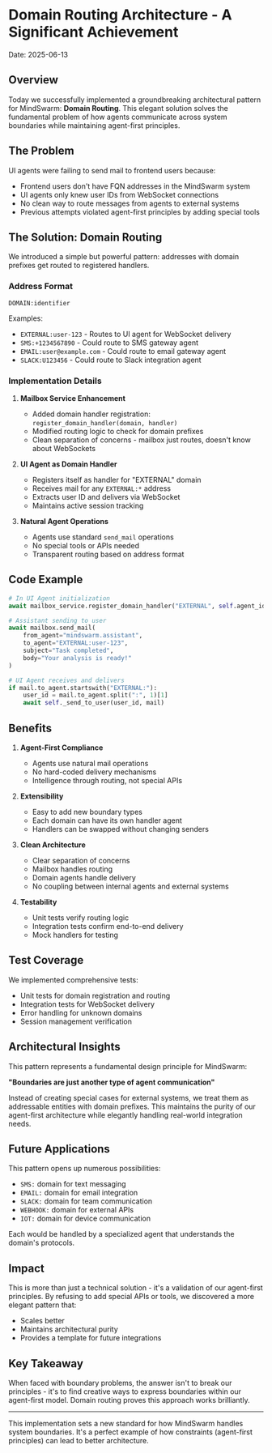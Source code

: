 # Domain Routing Architecture - A Significant Achievement

Date: 2025-06-13

## Overview

Today we successfully implemented a groundbreaking architectural pattern for MindSwarm: **Domain Routing**. This elegant solution solves the fundamental problem of how agents communicate across system boundaries while maintaining agent-first principles.

## The Problem

UI agents were failing to send mail to frontend users because:
- Frontend users don't have FQN addresses in the MindSwarm system
- UI agents only knew user IDs from WebSocket connections
- No clean way to route messages from agents to external systems
- Previous attempts violated agent-first principles by adding special tools

## The Solution: Domain Routing

We introduced a simple but powerful pattern: addresses with domain prefixes get routed to registered handlers.

### Address Format
```
DOMAIN:identifier
```

Examples:
- `EXTERNAL:user-123` - Routes to UI agent for WebSocket delivery
- `SMS:+1234567890` - Could route to SMS gateway agent
- `EMAIL:user@example.com` - Could route to email gateway agent
- `SLACK:U123456` - Could route to Slack integration agent

### Implementation Details

1. **Mailbox Service Enhancement**
   - Added domain handler registration: `register_domain_handler(domain, handler)`
   - Modified routing logic to check for domain prefixes
   - Clean separation of concerns - mailbox just routes, doesn't know about WebSockets

2. **UI Agent as Domain Handler**
   - Registers itself as handler for "EXTERNAL" domain
   - Receives mail for any `EXTERNAL:*` address
   - Extracts user ID and delivers via WebSocket
   - Maintains active session tracking

3. **Natural Agent Operations**
   - Agents use standard `send_mail` operations
   - No special tools or APIs needed
   - Transparent routing based on address format

## Code Example

```python
# In UI Agent initialization
await mailbox_service.register_domain_handler("EXTERNAL", self.agent_id)

# Assistant sending to user
await mailbox.send_mail(
    from_agent="mindswarm.assistant",
    to_agent="EXTERNAL:user-123",
    subject="Task completed",
    body="Your analysis is ready!"
)

# UI Agent receives and delivers
if mail.to_agent.startswith("EXTERNAL:"):
    user_id = mail.to_agent.split(":", 1)[1]
    await self._send_to_user(user_id, mail)
```

## Benefits

1. **Agent-First Compliance**
   - Agents use natural mail operations
   - No hard-coded delivery mechanisms
   - Intelligence through routing, not special APIs

2. **Extensibility**
   - Easy to add new boundary types
   - Each domain can have its own handler agent
   - Handlers can be swapped without changing senders

3. **Clean Architecture**
   - Clear separation of concerns
   - Mailbox handles routing
   - Domain agents handle delivery
   - No coupling between internal agents and external systems

4. **Testability**
   - Unit tests verify routing logic
   - Integration tests confirm end-to-end delivery
   - Mock handlers for testing

## Test Coverage

We implemented comprehensive tests:
- Unit tests for domain registration and routing
- Integration tests for WebSocket delivery
- Error handling for unknown domains
- Session management verification

## Architectural Insights

This pattern represents a fundamental design principle for MindSwarm:

**"Boundaries are just another type of agent communication"**

Instead of creating special cases for external systems, we treat them as addressable entities with domain prefixes. This maintains the purity of our agent-first architecture while elegantly handling real-world integration needs.

## Future Applications

This pattern opens up numerous possibilities:
- `SMS:` domain for text messaging
- `EMAIL:` domain for email integration  
- `SLACK:` domain for team communication
- `WEBHOOK:` domain for external APIs
- `IOT:` domain for device communication

Each would be handled by a specialized agent that understands the domain's protocols.

## Impact

This is more than just a technical solution - it's a validation of our agent-first principles. By refusing to add special APIs or tools, we discovered a more elegant pattern that:
- Scales better
- Maintains architectural purity
- Provides a template for future integrations

## Key Takeaway

When faced with boundary problems, the answer isn't to break our principles - it's to find creative ways to express boundaries within our agent-first model. Domain routing proves this approach works brilliantly.

---

This implementation sets a new standard for how MindSwarm handles system boundaries. It's a perfect example of how constraints (agent-first principles) can lead to better architecture.